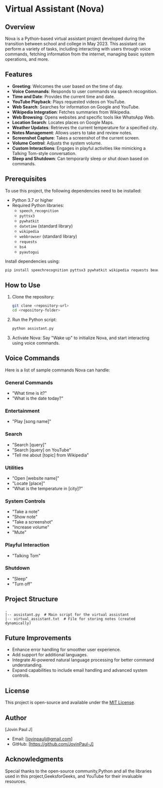 # Virtual Assistant (Nova)

## Overview
Nova is a Python-based virtual assistant project developed during the transition between school and college in May 2023. This assistant can perform a variety of tasks, including interacting with users through voice commands, fetching information from the internet, managing basic system operations, and more.

## Features
- **Greeting**: Welcomes the user based on the time of day.
- **Voice Commands**: Responds to user commands via speech recognition.
- **Time and Date**: Provides the current time and date.
- **YouTube Playback**: Plays requested videos on YouTube.
- **Web Search**: Searches for information on Google and YouTube.
- **Wikipedia Integration**: Fetches summaries from Wikipedia.
- **Web Browsing**: Opens websites and specific tools like WhatsApp Web.
- **Location Search**: Locates places on Google Maps.
- **Weather Updates**: Retrieves the current temperature for a specified city.
- **Notes Management**: Allows users to take and review notes.
- **Screenshot Capture**: Takes a screenshot of the current screen.
- **Volume Control**: Adjusts the system volume.
- **Custom Interactions**: Engages in playful activities like mimicking a Talking Tom-style conversation.
- **Sleep and Shutdown**: Can temporarily sleep or shut down based on commands.

## Prerequisites
To use this project, the following dependencies need to be installed:

- Python 3.7 or higher
- Required Python libraries:
  - `speech_recognition`
  - `pyttsx3`
  - `pywhatkit`
  - `datetime` (standard library)
  - `wikipedia`
  - `webbrowser` (standard library)
  - `requests`
  - `bs4`
  - `pyautogui`

Install dependencies using:
```bash
pip install speechrecognition pyttsx3 pywhatkit wikipedia requests beautifulsoup4 pyautogui
```

## How to Use
1. Clone the repository:
   ```bash
   git clone <repository-url>
   cd <repository-folder>
   ```

2. Run the Python script:
   ```bash
   python assistant.py
   ```

3. Activate Nova: Say "Wake up" to initialize Nova, and start interacting using voice commands.

## Voice Commands
Here is a list of sample commands Nova can handle:

### General Commands
- "What time is it?"
- "What is the date today?"

### Entertainment
- "Play [song name]"

### Search
- "Search [query]"
- "Search [query] on YouTube"
- "Tell me about [topic] from Wikipedia"

### Utilities
- "Open [website name]"
- "Locate [place]"
- "What is the temperature in [city]?"

### System Controls
- "Take a note"
- "Show note"
- "Take a screenshot"
- "Increase volume"
- "Mute"

### Playful Interaction
- "Talking Tom"

### Shutdown
- "Sleep"
- "Turn off"

## Project Structure
```
.
|-- assistant.py  # Main script for the virtual assistant
|-- virtual_assistant.txt  # File for storing notes (created dynamically)
```

## Future Improvements
- Enhance error handling for smoother user experience.
- Add support for additional languages.
- Integrate AI-powered natural language processing for better command understanding.
- Expand capabilities to include email handling and advanced system controls.

## License
This project is open-source and available under the [MIT License](LICENSE).

## Author
[Jovin Paul J]
- Email: [jovinpaulj@gmail.com]
- GitHub: [https://github.com/JovinPaul-J]

## Acknowledgments
Special thanks to the open-source community,Python and all the libraries used in this project,GeeksforGeeks, and YouTube for their invaluable resources.

